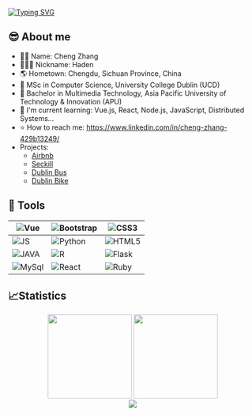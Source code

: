 <a href="https://git.io/typing-svg"><img src="https://readme-typing-svg.herokuapp.com?font=Fira+Code&pause=1000&width=435&lines=Hello%2C+I'm+Cheng+Zhang" alt="Typing SVG" /></a>
## 😎 About me
- 🤵🏻 Name: Cheng Zhang
- 👨🏻‍💻 Nickname: Haden
- 🌎 Hometown: Chengdu, Sichuan Province, China
- 🏫 MSc in Computer Science, University College Dublin (UCD)
- 🏫 Bachelor in Multimedia Technology, Asia Pacific University of Technology & Innovation (APU)
- 📖 I'm current learning: Vue.js, React, Node.js, JavaScript, Distributed Systems...
- ⭐ How to reach me: https://www.linkedin.com/in/cheng-zhang-429b13249/
- Projects:
    - [Airbnb](https://github.com/Cheng-Zhang-1103/React-Project/tree/master](https://github.com/Cheng-Zhang-1103/Rental-Accommodation-Platform/tree/master))
    - [Seckill](https://github.com/Cheng-Zhang-1103/Seckill-Project)
    - [Dublin Bus](https://github.com/Cheng-Zhang-1103/dublin_bus)
    - [Dublin Bike](https://github.com/Cheng-Zhang-1103/dublin_bike)

    
## 🔧 Tools
| ![Vue][Vue.js]  | ![Bootstrap][Bootstrap] | ![CSS3][CSS3] |
| ------------- | ------------- | ------------- |
| ![JS][JS] | ![Python][Python]  | ![HTML5][HTML5]  
| ![JAVA][JAVA] | ![R][R] | ![Flask][Flask]  |
| ![MySql][MySql]  | ![React][React]  | ![Ruby][Ruby]  |

## 📈Statistics
<div align="center">
    <span>&emsp;&emsp;</span>
    <img height="170px" src="https://github-readme-stats.vercel.app/api?username=Cheng-Zhang-1103&bg_color=30,e96443,904e95&title_color=fff&text_color=fff" /><span>  </span><img height="170px" src="https://github-readme-stats.vercel.app/api/top-langs/?username=Cheng-Zhang-1103&layout=compact&langs_count=8&bg_color=30,e96443,904e95&title_color=fff&text_color=fff" />
    <span>&emsp;&emsp;</span>
</div>

<div align="center">
    <span>&emsp;&emsp;</span>
    <img  src="https://github-readme-streak-stats.herokuapp.com?user=Cheng-Zhang-1103&theme=radical" />
    <span>&emsp;&emsp;</span>
</div>


<!-- URLs from: https://dev.to/envoy_/150-badges-for-github-pnk -->
[Vue.js]: https://img.shields.io/badge/Vue.js-35495E?style=for-the-badge&logo=vue.js&logoColor=4FC08D
[Bootstrap]: https://img.shields.io/badge/Bootstrap-563D7C?style=for-the-badge&logo=bootstrap&logoColor=white
[Python]: https://img.shields.io/badge/Python-3776AB?style=for-the-badge&logo=python&logoColor=white
[CSS3]: https://img.shields.io/badge/CSS3-1572B6?style=for-the-badge&logo=css3&logoColor=white
[JS]: https://img.shields.io/badge/JavaScript-F7DF1E?style=for-the-badge&logo=javascript&logoColor=black
[HTML5]: https://img.shields.io/badge/HTML5-E34F26?style=for-the-badge&logo=html5&logoColor=white
[JAVA]: https://img.shields.io/badge/Java-ED8B00?style=for-the-badge&logo=java&logoColor=white
[R]: https://img.shields.io/badge/R-276DC3?style=for-the-badge&logo=r&logoColor=white
[Flask]: https://img.shields.io/badge/Flask-000000?style=for-the-badge&logo=flask&logoColor=white
[MySql]: https://img.shields.io/badge/MySQL-005C84?style=for-the-badge&logo=mysql&logoColor=white
[React]: https://img.shields.io/badge/React-20232A?style=for-the-badge&logo=react&logoColor=61DAFB
[Ruby]: https://img.shields.io/badge/Ruby-CC342D?style=for-the-badge&logo=ruby&logoColor=white

<!-- **20211342/20211342** is a ✨ _special_ ✨ repository because its `README.md` (this file) appears on your GitHub profile.

Here are some ideas to get you started:

- 🔭 I’m currently working on ...
- 🌱 I’m currently learning ...
- 👯 I’m looking to collaborate on ...
- 🤔 I’m looking for help with ...
- 💬 Ask me about ...
- 📫 How to reach me: ...
- 😄 Pronouns: ...
- ⚡ Fun fact: ...
-->
